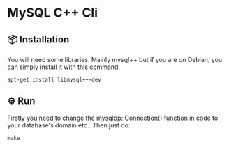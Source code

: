 # MySQL C++ Cli

## 📦 Installation
You will need some libraries. Mainly mysql++ but if you are on Debian, you can simply install it with this command:

```
apt-get install libmysql++-dev
```

## ⚙️ Run

Firstly you need to change the mysqlpp::Connection() function in code to your database's domain etc..
Then just do:.

```
make
```



